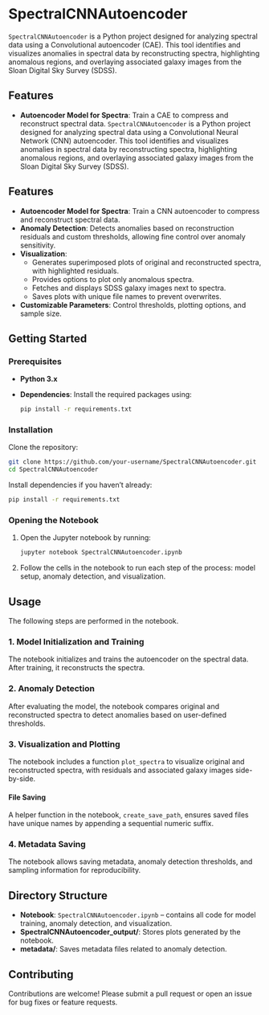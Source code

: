 # SpectralCNNAutoencoder


`SpectralCNNAutoencoder` is a Python project designed for analyzing spectral data using a Convolutional  autoencoder (CAE). This tool identifies and visualizes anomalies in spectral data by reconstructing spectra, highlighting anomalous regions, and overlaying associated galaxy images from the Sloan Digital Sky Survey (SDSS).

## Features

- **Autoencoder Model for Spectra**: Train a CAE to compress and reconstruct spectral data.
`SpectralCNNAutoencoder` is a Python project designed for analyzing spectral data using a Convolutional Neural Network (CNN) autoencoder. This tool identifies and visualizes anomalies in spectral data by reconstructing spectra, highlighting anomalous regions, and overlaying associated galaxy images from the Sloan Digital Sky Survey (SDSS).

## Features

- **Autoencoder Model for Spectra**: Train a CNN autoencoder to compress and reconstruct spectral data.
- **Anomaly Detection**: Detects anomalies based on reconstruction residuals and custom thresholds, allowing fine control over anomaly sensitivity.
- **Visualization**:
  - Generates superimposed plots of original and reconstructed spectra, with highlighted residuals.
  - Provides options to plot only anomalous spectra.
  - Fetches and displays SDSS galaxy images next to spectra.
  - Saves plots with unique file names to prevent overwrites.
- **Customizable Parameters**: Control thresholds, plotting options, and sample size.

## Getting Started

### Prerequisites

- **Python 3.x**
- **Dependencies**: Install the required packages using:
  
  ```bash
  pip install -r requirements.txt
  ```

### Installation

Clone the repository:

```bash
git clone https://github.com/your-username/SpectralCNNAutoencoder.git
cd SpectralCNNAutoencoder
```

Install dependencies if you haven’t already:

```bash
pip install -r requirements.txt
```

### Opening the Notebook

1. Open the Jupyter notebook by running:

   ```bash
   jupyter notebook SpectralCNNAutoencoder.ipynb
   ```

2. Follow the cells in the notebook to run each step of the process: model setup, anomaly detection, and visualization.

## Usage

The following steps are performed in the notebook.

### 1. Model Initialization and Training

The notebook initializes and trains the autoencoder on the spectral data. After training, it reconstructs the spectra.

### 2. Anomaly Detection

After evaluating the model, the notebook compares original and reconstructed spectra to detect anomalies based on user-defined thresholds.

### 3. Visualization and Plotting

The notebook includes a function `plot_spectra` to visualize original and reconstructed spectra, with residuals and associated galaxy images side-by-side.

#### File Saving

A helper function in the notebook, `create_save_path`, ensures saved files have unique names by appending a sequential numeric suffix.

### 4. Metadata Saving

The notebook allows saving metadata, anomaly detection thresholds, and sampling information for reproducibility.

## Directory Structure

- **Notebook**: `SpectralCNNAutoencoder.ipynb` – contains all code for model training, anomaly detection, and visualization.
- **SpectralCNNAutoencoder_output/**: Stores plots generated by the notebook.
- **metadata/**: Saves metadata files related to anomaly detection.

## Contributing

Contributions are welcome! Please submit a pull request or open an issue for bug fixes or feature requests.
